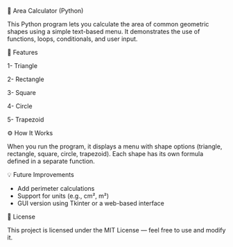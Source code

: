 📐 Area Calculator (Python)

This Python program lets you calculate the area of common geometric shapes using a simple text-based menu. It demonstrates the use of functions, loops, conditionals, and user input.

🔹 Features

1- Triangle

2- Rectangle

3- Square

4- Circle

5- Trapezoid


⚙️ How It Works

When you run the program, it displays a menu with shape options (triangle, rectangle, square, circle, trapezoid).
Each shape has its own formula defined in a separate function.


💡 Future Improvements

- Add perimeter calculations
- Support for units (e.g., cm², m²)
- GUI version using Tkinter or a web-based interface


📄 License

This project is licensed under the MIT License — feel free to use and modify it.